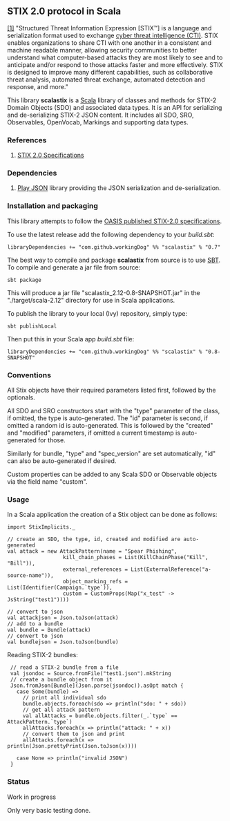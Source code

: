 ## STIX 2.0 protocol in Scala

[[1]](https://oasis-open.github.io/cti-documentation/) 
"Structured Threat Information Expression [STIX™] 
is a language and serialization format 
used to exchange [cyber threat intelligence (CTI)](https://www.oasis-open.org/committees/tc_home.php?wg_abbrev=cti). STIX enables organizations to share 
CTI with one another in a consistent and machine readable manner, allowing security 
communities to better understand what computer-based attacks they are most likely to 
see and to anticipate and/or respond to those attacks faster and more effectively. 
STIX is designed to improve many different capabilities, such as collaborative 
threat analysis, automated threat exchange, automated detection and response, and more."

This library **scalastix** is a [Scala](https://www.scala-lang.org/) library of classes and methods 
for STIX-2 Domain Objects (SDO) and associated data types. 
It is an API for serializing and de-serializing STIX-2 JSON content.
It includes all SDO, SRO, Observables, OpenVocab, Markings and supporting data types.

### References
 
1) [STIX 2.0 Specifications](https://oasis-open.github.io/cti-documentation/)
   
### Dependencies

1) [Play JSON](https://github.com/playframework/play-json) library providing the JSON serialization and de-serialization.

 
### Installation and packaging

This library attempts to follow the [OASIS published STIX-2.0 specifications](https://oasis-open.github.io/cti-documentation/).

To use the latest release add the following dependency to your *build.sbt*:

    libraryDependencies += "com.github.workingDog" %% "scalastix" % "0.7"

The best way to compile and package **scalastix** from source is to use [SBT](http://www.scala-sbt.org/).
To compile and generate a jar file from source:

    sbt package

This will produce a jar file "scalastix_2.12-0.8-SNAPSHOT.jar" in the "./target/scala-2.12" directory 
for use in Scala applications.


To publish the library to your local (Ivy) repository, simply type:

    sbt publishLocal

Then put this in your Scala app *build.sbt* file:

    libraryDependencies += "com.github.workingDog" %% "scalastix" % "0.8-SNAPSHOT" 
 
### Conventions

All Stix objects have their required parameters listed first, followed by the optionals. 

All SDO and SRO constructors start with the "type" parameter of the class, if omitted, the type is auto-generated. 
The "id" parameter is second, if omitted a random id is auto-generated.
 This is followed by the "created" and "modified" parameters, if omitted a current timestamp is auto-generated for those.
 
Similarly for bundle, "type" and "spec_version" are set automatically, "id" can also be auto-generated if desired.  
 
Custom properties can be added to any Scala SDO or Observable objects via the field name "custom".
                                    
### Usage
                         
In a Scala application the creation of a Stix object can be done as follows:

    import StixImplicits._
    
    // create an SDO, the type, id, created and modified are auto-generated
    val attack = new AttackPattern(name = "Spear Phishing",
                      kill_chain_phases = List(KillChainPhase("Kill", "Bill")),
                      external_references = List(ExternalReference("a-source-name")),
                      object_marking_refs = List(Identifier(Campaign.`type`)),
                      custom = CustomProps(Map("x_test" -> JsString("test1"))))
                      
    // convert to json
    val attackjson = Json.toJson(attack)
    // add to a bundle
    val bundle = Bundle(attack)
    // convert to json
    val bundlejson = Json.toJson(bundle)
                                                   
 Reading STIX-2 bundles:
 
     // read a STIX-2 bundle from a file
     val jsondoc = Source.fromFile("test1.json").mkString
     // create a bundle object from it
     Json.fromJson[Bundle](Json.parse(jsondoc)).asOpt match {
       case Some(bundle) =>
         // print all individual sdo
         bundle.objects.foreach(sdo => println("sdo: " + sdo))
         // get all attack pattern
         val allAttacks = bundle.objects.filter(_.`type` == AttackPattern.`type`)
         allAttacks.foreach(x => println("attack: " + x))
         // convert them to json and print
         allAttacks.foreach(x => println(Json.prettyPrint(Json.toJson(x))))
 
       case None => println("invalid JSON")
     }
 
 
### Status

Work in progress

Only very basic testing done.
